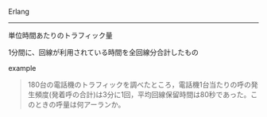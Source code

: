 Erlang

---

単位時間あたりのトラフィック量

1分間に、回線が利用されている時間を全回線分合計したもの

example
>180台の電話機のトラフィックを調べたところ，電話機1台当たりの呼の発生頻度(発着呼の合計)は3分に1回，平均回線保留時間は80秒であった。このときの呼量は何アーランか。


